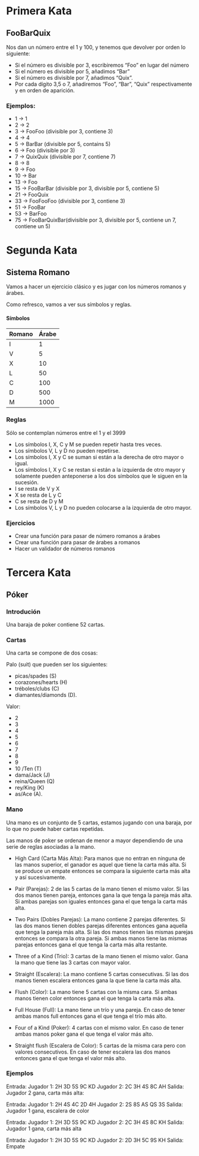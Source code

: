# Primera Kata
## FooBarQuix

Nos dan un número entre el 1 y 100, y tenemos que devolver por orden lo siguiente:

* Si el número es divisible por 3, escribiremos “Foo” en lugar del número
* Si el número es divisible por 5, añadimos “Bar”
* Si el número es divisible por 7, añadimos “Quix”.
* Por cada dígito 3,5 o 7, añadiremos “Foo”, “Bar”, “Quix” respectivamente y en orden de aparición.

### Ejemplos: 

* 1  -> 1
* 2  -> 2
* 3  -> FooFoo (divisible por 3, contiene 3)
* 4  -> 4
* 5  -> BarBar (divisible por 5, contains 5)
* 6  -> Foo (divisible por 3)
* 7  -> QuixQuix (divisible por 7, contiene 7)
* 8  -> 8
* 9  -> Foo
* 10 -> Bar
* 13 -> Foo 
* 15 -> FooBarBar (divisible por 3, divisible por 5, contiene 5)
* 21 -> FooQuix
* 33 -> FooFooFoo (divisible por 3, contiene 3)
* 51 -> FooBar
* 53 -> BarFoo
* 75 -> FooBarQuixBar(divisible por 3, divisible por 5, contiene un 7, contiene un 5)

# Segunda Kata
## Sistema Romano
Vamos a hacer un ejercicio clásico y es jugar con los números romanos y árabes.

Como refresco, vamos a ver sus símbolos y reglas.

#### Símbolos

 Romano | Árabe 
--------|-------
 I | 1 
 V | 5 
 X | 10 
 L | 50 
 C | 100 
 D | 500 
 M | 1000 

### Reglas

Sólo se contemplan números entre el 1 y el 3999

* Los símbolos I, X, C y M se pueden repetir hasta tres veces.
* Los símbolos V, L y D no pueden repetirse.
* Los símbolos I, X y C se suman si están a la derecha de otro mayor o igual.
* Los símbolos I, X y C se restan si están a la izquierda de otro mayor y solamente pueden anteponerse a los dos símbolos que le siguen en la sucesión.
* I se resta de V y X
* X se resta de L y C
* C se resta de D y M
* Los símbolos V, L y D no pueden colocarse a la izquierda de otro mayor.

### Ejercicios

* Crear una función para pasar de número romanos a árabes
* Crear una función para pasar de árabes a romanos
* Hacer un validador de números romanos


# Tercera Kata
## Póker
### Introdución

Una baraja de poker contiene 52 cartas. 

### Cartas
Una carta se compone de dos cosas:

Palo (suit) que pueden ser los siguientes:
* picas/spades (S)
* corazones/hearts (H)
* tréboles/clubs (C)
* diamantes/diamonds (D). 

Valor:
* 2 
* 3
* 4
* 5
* 6
* 7
* 8
* 9
* 10 /Ten (T)
* dama/Jack (J)
* reina/Queen (Q)
* rey/King (K)
* as/Ace (A). 

### Mano

Una mano es un conjunto de 5 cartas, estamos jugando con una baraja, por lo que no puede haber cartas repetidas.

Las manos de poker se ordenan de menor a mayor dependiendo de una serie de reglas asociadas a la mano. 

* High Card (Carta Más Alta): Para manos que no entran en ninguna de las manos superior, el ganador es aquel que tiene la carta más alta. Si se produce un empate entonces se compara la siguiente carta más alta y así sucesivamente. 

* Pair (Parejas): 2 de las 5 cartas de la mano tienen el mismo valor. Si las dos manos tienen pareja, entonces gana la que tenga la pareja más alta. Si ambas parejas son iguales entonces gana el que tenga la carta más alta. 

* Two Pairs (Dobles Parejas): La mano contiene 2 parejas diferentes. Si las dos manos tienen dobles parejas diferentes entonces gana aquella que tenga la pareja más alta. Si las dos manos tienen las mismas parejas entonces se compara la otra pareja. Si ambas manos tiene las mismas parejas entonces gana el que tenga la carta más alta restante. 

* Three of a Kind (Trio): 3 cartas de la mano tienen el mismo valor. Gana la mano que tiene las 3 cartas con mayor valor. 

* Straight (Escalera): La mano contiene 5 cartas consecutivas. Si las dos manos tienen escalera entonces gana la que tiene la carta más alta. 

* Flush (Color): La mano tiene 5 cartas con la misma cara. Si ambas manos tienen color entonces gana el que tenga la carta más alta. 

* Full House (Full): La mano tiene un trío y una pareja. En caso de tener ambas manos full entonces gana el que tenga el trío más alto. 

* Four of a Kind (Poker): 4 cartas con el mismo valor. En caso de tener ambas manos poker gana el que tenga el valor más alto.

* Straight flush (Escalera de Color): 5 cartas de la misma cara pero con valores consecutivos. En caso de tener escalera las dos manos entonces gana el que tenga el valor más alto.

### Ejemplos

Entrada: Jugador 1: 2H 3D 5S 9C KD Jugador 2: 2C 3H 4S 8C AH
Salida: Jugador 2 gana, carta más alta:

Entrada: Jugador 1: 2H 4S 4C 2D 4H Jugador 2: 2S 8S AS QS 3S
Salida: Jugador 1 gana, escalera de color

Entrada: Jugador 1: 2H 3D 5S 9C KD Jugador 2: 2C 3H 4S 8C KH
Salida: Jugador 1 gana, carta más alta

Entrada: Jugador 1: 2H 3D 5S 9C KD Jugador 2: 2D 3H 5C 9S KH
Salida: Empate

